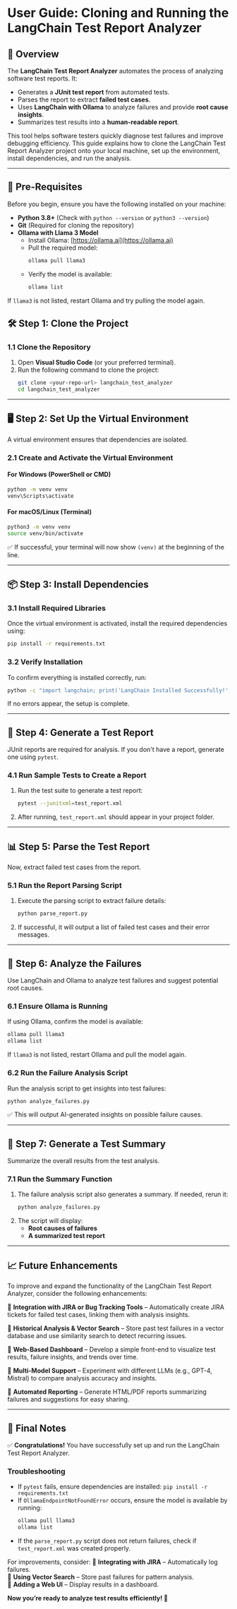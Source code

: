 # **User Guide: Cloning and Running the LangChain Test Report Analyzer**

## **📌 Overview**

The **LangChain Test Report Analyzer** automates the process of analyzing software test reports. It:

- Generates a **JUnit test report** from automated tests.
- Parses the report to extract **failed test cases**.
- Uses **LangChain with Ollama** to analyze failures and provide **root cause insights**.
- Summarizes test results into a **human-readable report**.

This tool helps software testers quickly diagnose test failures and improve debugging efficiency.
This guide explains how to clone the LangChain Test Report Analyzer project onto your local machine, set up the environment, install dependencies, and run the analysis.

---
## **🔧 Pre-Requisites**
Before you begin, ensure you have the following installed on your machine:

- **Python 3.8+** (Check with `python --version` or `python3 --version`)
- **Git** (Required for cloning the repository)
- **Ollama with Llama 3 Model**
  - Install Ollama: [https://ollama.ai](https://ollama.ai)
  - Pull the required model:
    ```sh
    ollama pull llama3
    ```
  - Verify the model is available:
    ```sh
    ollama list
    ```

If `llama3` is not listed, restart Ollama and try pulling the model again.

## **🛠 Step 1: Clone the Project**

### **1.1 Clone the Repository**
1. Open **Visual Studio Code** (or your preferred terminal).
2. Run the following command to clone the project:
   ```sh
   git clone <your-repo-url> langchain_test_analyzer
   cd langchain_test_analyzer
   ```

---
## **🖥 Step 2: Set Up the Virtual Environment**
A virtual environment ensures that dependencies are isolated.

### **2.1 Create and Activate the Virtual Environment**

#### **For Windows (PowerShell or CMD)**
```sh
python -m venv venv
venv\Scripts\activate
```

#### **For macOS/Linux (Terminal)**
```sh
python3 -m venv venv
source venv/bin/activate
```

✅ If successful, your terminal will now show `(venv)` at the beginning of the line.

---
## **📦 Step 3: Install Dependencies**

### **3.1 Install Required Libraries**
Once the virtual environment is activated, install the required dependencies using:
```sh
pip install -r requirements.txt
```

### **3.2 Verify Installation**
To confirm everything is installed correctly, run:
```sh
python -c "import langchain; print('LangChain Installed Successfully!')"
```
If no errors appear, the setup is complete.

---
## **📝 Step 4: Generate a Test Report**

JUnit reports are required for analysis. If you don't have a report, generate one using `pytest`.

### **4.1 Run Sample Tests to Create a Report**
1. Run the test suite to generate a test report:
   ```sh
   pytest --junitxml=test_report.xml
   ```
2. After running, `test_report.xml` should appear in your project folder.

---
## **📊 Step 5: Parse the Test Report**
Now, extract failed test cases from the report.

### **5.1 Run the Report Parsing Script**
1. Execute the parsing script to extract failure details:
   ```sh
   python parse_report.py
   ```
2. If successful, it will output a list of failed test cases and their error messages.

---
## **🤖 Step 6: Analyze the Failures**
Use LangChain and Ollama to analyze test failures and suggest potential root causes.

### **6.1 Ensure Ollama is Running**
If using Ollama, confirm the model is available:
```sh
ollama pull llama3
ollama list
```
If `llama3` is not listed, restart Ollama and pull the model again.

### **6.2 Run the Failure Analysis Script**
Run the analysis script to get insights into test failures:
```sh
python analyze_failures.py
```
✅ This will output AI-generated insights on possible failure causes.

---
## **📌 Step 7: Generate a Test Summary**
Summarize the overall results from the test analysis.

### **7.1 Run the Summary Function**
1. The failure analysis script also generates a summary. If needed, rerun it:
   ```sh
   python analyze_failures.py
   ```
2. The script will display:
   - **Root causes of failures**
   - **A summarized test report**

---
## **📈 Future Enhancements**
To improve and expand the functionality of the LangChain Test Report Analyzer, consider the following enhancements:

🔹 **Integration with JIRA or Bug Tracking Tools** – Automatically create JIRA tickets for failed test cases, linking them with analysis insights.

🔹 **Historical Analysis & Vector Search** – Store past test failures in a vector database and use similarity search to detect recurring issues.

🔹 **Web-Based Dashboard** – Develop a simple front-end to visualize test results, failure insights, and trends over time.

🔹 **Multi-Model Support** – Experiment with different LLMs (e.g., GPT-4, Mistral) to compare analysis accuracy and insights.

🔹 **Automated Reporting** – Generate HTML/PDF reports summarizing failures and suggestions for easy sharing.

---
## **🚀 Final Notes**

✅ **Congratulations!** You have successfully set up and run the LangChain Test Report Analyzer.

### **Troubleshooting**
- If `pytest` fails, ensure dependencies are installed: `pip install -r requirements.txt`
- If `OllamaEndpointNotFoundError` occurs, ensure the model is available by running:
  ```sh
  ollama pull llama3
  ollama list
  ```
- If the `parse_report.py` script does not return failures, check if `test_report.xml` was created properly.

For improvements, consider:
🔹 **Integrating with JIRA** – Automatically log failures.  
🔹 **Using Vector Search** – Store past failures for pattern analysis.  
🔹 **Adding a Web UI** – Display results in a dashboard.

**Now you’re ready to analyze test results efficiently! 🚀**


